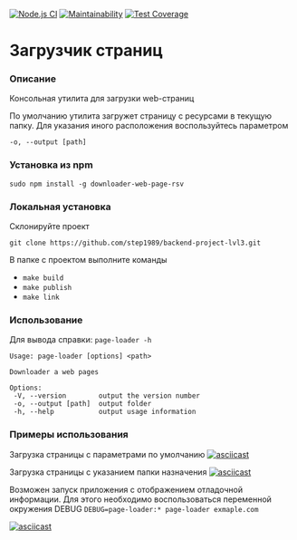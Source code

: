 [![Node.js CI](https://github.com/step1989/backend-project-lvl3/workflows/Node.js%20CI/badge.svg)](https://github.com/step1989/backend-project-lvl3/actions)
[![Maintainability](https://api.codeclimate.com/v1/badges/b8b2da1231e662b205ba/maintainability)](https://codeclimate.com/github/step1989/backend-project-lvl3/maintainability)
[![Test Coverage](https://api.codeclimate.com/v1/badges/b8b2da1231e662b205ba/test_coverage)](https://codeclimate.com/github/step1989/backend-project-lvl3/test_coverage)

# Загрузчик страниц

### Описание
Консольная утилита для загрузки web-страниц

По умолчанию утилита загружет страницу с ресурсами в текущую папку.
Для указания иного расположения воспользуйтесь параметром

`-o, --output [path]`

  ### Установка из npm
```sudo npm install -g downloader-web-page-rsv```


  ### Локальная установка
  Cклонируйте проект

  `git clone https://github.com/step1989/backend-project-lvl3.git`

  В папке с проектом выполните команды

  * `make build`
  * `make publish`
  * `make link`


  ### Использование
  Для вывода справки:
  `page-loader -h`

 ```
Usage: page-loader [options] <path>

Downloader a web pages

Options:
  -V, --version        output the version number
  -o, --output [path]  output folder
  -h, --help           output usage information
  ```
  ### Примеры использования
  Загрузка страницы с параметрами по умолчанию
  [![asciicast](https://asciinema.org/a/gGgqHfyKTNnpxpzx0tx4wHwsq.svg)](https://asciinema.org/a/gGgqHfyKTNnpxpzx0tx4wHwsq)

  Загрузка страницы с указанием папки назначения
  [![asciicast](https://asciinema.org/a/303189.svg)](https://asciinema.org/a/303189)

  Возможен запуск приложения с отображением отладочной информации. Для этого необходимо воспользоваться переменной окружения DEBUG
  `DEBUG=page-loader:* page-loader exmaple.com`

  [![asciicast](https://asciinema.org/a/BBo1YADcHRNMRzT8kXhpbID0j.svg)](https://asciinema.org/a/BBo1YADcHRNMRzT8kXhpbID0j)

